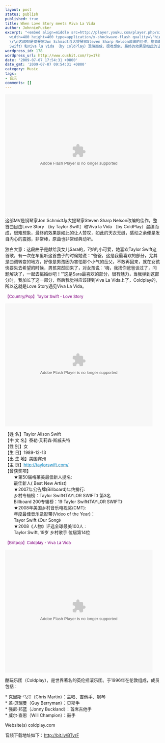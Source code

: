 ```yaml
---
layout: post
status: publish
published: true
title: When Love Story meets Viva La Vida
author: JohnnieFucker
excerpt: "<embed align=middle src=http://player.youku.com/player.php/sid/XOTE4NjAyMjQ=/v.swf
  width=480 height=400 type=application/x-shockwave-flash quality=\"high\" allowScriptAccess=\"sameDomain\"></embed>
  \r\n这部MV是钢琴家Jon Schmidt与大提琴家Steven Sharp Nelson改编的佳作，整首曲目由Love Story （by Taylor
  Swift）和Viva la Vida （by ColdPlay）混编而成，很难想象，最终的效果是如此的让人赞叹，如此的天衣无缝，感动之余便是发自内心的震撼，非常棒，原曲也非常经典动听。"
wordpress_id: 178
wordpress_url: http://www.oushit.com/?p=178
date: '2009-07-07 17:54:31 +0800'
date_gmt: '2009-07-07 09:54:31 +0800'
category: Music
tags:
- 音乐
comments: []
---
```

<p><embed align=middle src=http://player.youku.com/player.php/sid/XOTE4NjAyMjQ=/v.swf width=480 height=400 type=application/x-shockwave-flash quality="high" allowScriptAccess="sameDomain"></embed><br />
这部MV是钢琴家Jon Schmidt与大提琴家Steven Sharp Nelson改编的佳作，整首曲目由Love Story （by Taylor Swift）和Viva la Vida （by ColdPlay）混编而成，很难想象，最终的效果是如此的让人赞叹，如此的天衣无缝，感动之余便是发自内心的震撼，非常棒，原曲也非常经典动听。<!--break--><a id="more-178"></a></p>
<p>独白大意：这段曲子是献给我女儿Sara的，7岁的小可爱，她喜欢Taylor Swift这首歌，有一次在车里听这首曲子的时候她说：“爸爸，这是我最喜欢的部分，尤其是曲调转变的地方，好像是男孩因为害怕那个小气的岳父，不敢再回来，就在女孩快要失去希望的时候，男孩突然回来了，对女孩说：‘嗨，我找你爸爸谈过了，问题解决了，一起去挑婚纱吧！’”这是Sara最喜欢的部分，很有魅力，当我弹到这部分时，我加长了这一部分，然后我觉得应该转到Viva La Vida上了，Coldplay的，所以这就是Love Story遇见Viva La Vida。</p>
<p><font color=#800080 size=2>【Country/Pop】Taylor Swift - Love Story</font></p>
<p><embed align=middle src=http://player.youku.com/player.php/sid/XNTExMjc3Njg=/v.swf width=480 height=400 type=application/x-shockwave-flash allowScriptAccess="sameDomain" quality="high"></embed>&nbsp; </p>
<p>【姓 名】Taylor Alison Swift<br />【中 文 名】泰勒·艾莉森·斯威夫特<br />【性 别】女<br />【生 日】1989-12-13<br />【出 生 地】美国宾州<br />【主 页】<a href="http://taylorswift.com/" rel=nofollow><font color=#0187c5>http://taylorswift.com/</font></a><br />【曾获奖项】<br /><span id=wikiSecondPart>　　★第50届格莱美最佳新人提名: <br />　　最佳新人( Best New Artist) <br />　　★2007年公告牌(Billboard)年终排行: <br />　　乡村专辑榜：Taylor Swift《TAYLOR SWIFT》 第3名 <br />　　Billboard 200专辑榜：19 Taylor Swift《TAYLOR SWIFT》 <br />　　★2008年美国乡村音乐电视奖(CMT): <br />　　年度最佳音乐录影带(Video of the Year)： <br />　　Tayor Swift 《Our Song》 <br />　　★2008《人物》评选全球最美100人 : <br />　　Taylor Swift, 19岁 乡村歌手 位居第14位 <br /></span></p>
<p><span><font color=#800080 size=2>【Britpop】Coldplay - Viva La Vida</font></span></p>
<p><embed align=middle src=http://player.youku.com/player.php/sid/XMzA2NzIwNzY=/v.swf width=480 height=400 type=application/x-shockwave-flash allowScriptAccess="sameDomain" quality="high"></embed></p>
<p>酷玩乐团（Coldplay），是世界著名的英伦摇滚乐团。于1996年在伦敦组成，成员包括：</p>
<p>* 克里斯·马汀（Chris Martin）：主唱、吉他手、钢琴<br />* 盖·贝瑞曼（Guy Berryman）：贝斯手<br />* 强尼·邦蓝（Jonny Buckland）：首席吉他手<br />* 威尔·查恩（Will Champion）：鼓手</p>
<p>Website(s) coldplay.com</p>
<p>音频下载地址如下：<a href="http://bit.ly/BTyrF">http://bit.ly/BTyrF</a></p>
